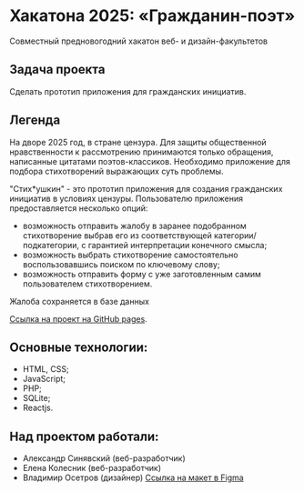 # Хакатона 2025: «Гражданин-поэт»
Совместный предновогодний хакатон веб- и дизайн-факультетов

## Задача проекта
Сделать прототип приложения для гражданских инициатив. 

## Легенда
На дворе 2025 год, в стране цензура. Для защиты общественной нравственности к рассмотрению принимаются только обращения, написанные цитатами поэтов-классиков. Необходимо приложение для подбора стихотворений выражающих суть проблемы.

"Стих*ушкин" - это прототип приложения для создания гражданских инициатив в условиях цензуры. Пользователю приложения предоставляется несколько опций:
- возможность отправить жалобу в заранее подобранном стихотворение выбрав его из соответствующей категории/подкатегории, с гарантией интерпретации конечного смысла;
- возможность выбрать стихотворение самостоятельно воспользовавшись поиском по ключевому слову;
- возможность отправить форму с уже заготовленным самим пользователем стихотворением.

Жалоба сохраняется в базе данных

[Ссылка на проект на GitHub pages](https://kolenhen.github.io/poet2025/#/).

## Основные технологии:
- HTML, CSS;
- JavaScript;
- PHP;
- SQLite;
- Reactjs.

## Над проектом работали:

- Александр Синявский (веб-разработчик)
- Елена Колесник (веб-разработчик)
- Владимир Осетров (дизайнер) 
[Ссылка на макет в Figma](https://www.figma.com/proto/AGXxD9LVXBEmTtye9PZJOr/2025-hack?node-id=24%3A866&viewport=1290%2C386%2C0.11820618063211441&scaling=scale-down)
